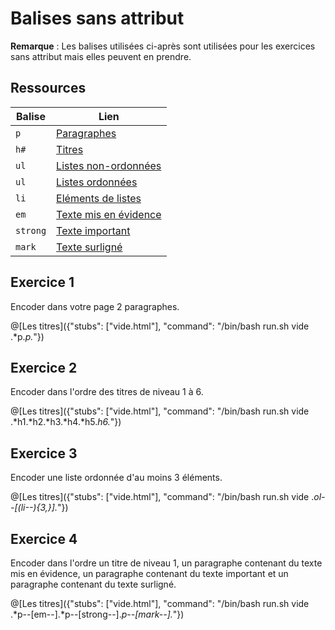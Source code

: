 # Balises sans attribut

**Remarque** : Les balises utilisées ci-après sont utilisées pour les exercices sans attribut mais elles peuvent en prendre.

## Ressources
|Balise|Lien|
|------|----|
|`p`|[Paragraphes](https://www.w3schools.com/tags/tag_p.asp)|
|`h#`|[Titres](https://www.w3schools.com/tags/tag_hn.asp)|
|`ul`|[Listes non-ordonnées](https://www.w3schools.com/tags/tag_ul.asp)|
|`ul`|[Listes ordonnées](https://www.w3schools.com/tags/tag_ol.asp)|
|`li`|[Eléments de listes](https://www.w3schools.com/tags/tag_li.asp)|
|`em`|[Texte mis en évidence](https://www.w3schools.com/tags/tag_em.asp)|
|`strong`|[Texte important](https://www.w3schools.com/tags/tag_strong.asp)|
|`mark`|[Texte surligné](https://www.w3schools.com/tags/tag_mark.asp)|

## Exercice 1

Encoder dans votre page 2 paragraphes.

@[Les titres]({"stubs": ["vide.html"], "command": "/bin/bash run.sh vide .*p.*p.*"})

## Exercice 2

Encoder dans l'ordre des titres de niveau 1 à 6.

@[Les titres]({"stubs": ["vide.html"], "command": "/bin/bash run.sh vide .*h1.*h2.*h3.*h4.*h5.*h6.*"})

## Exercice 3

Encoder une liste ordonnée d'au moins 3 éléments.

@[Les titres]({"stubs": ["vide.html"], "command": "/bin/bash run.sh vide .*ol--[(li--){3,}].*"})

## Exercice 4

Encoder dans l'ordre un titre de niveau 1, un paragraphe contenant du texte mis en évidence, un paragraphe contenant du texte important et un paragraphe contenant du texte surligné.

@[Les titres]({"stubs": ["vide.html"], "command": "/bin/bash run.sh vide .*p--[em--].*p--[strong--].*p--[mark--].*"})
